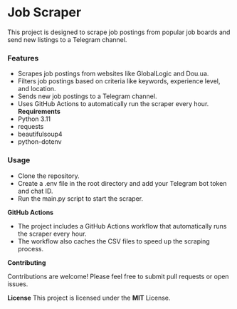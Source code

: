 # Job Scraper
This project is designed to scrape job postings from popular job boards and send new listings to a Telegram channel.

### Features
- Scrapes job postings from websites like GlobalLogic and Dou.ua.
- Filters job postings based on criteria like keywords, experience level, and location.
- Sends new job postings to a Telegram channel.
- Uses GitHub Actions to automatically run the scraper every hour.
**Requirements**
- Python 3.11
- requests
- beautifulsoup4
- python-dotenv
### Usage
- Clone the repository.
- Create a .env file in the root directory and add your Telegram bot token and chat ID.
- Run the main.py script to start the scraper.
  
**GitHub Actions**
- The project includes a GitHub Actions workflow that automatically runs the scraper every hour.
- The workflow also caches the CSV files to speed up the scraping process.

**Contributing**

Contributions are welcome! Please feel free to submit pull requests or open issues.

**License**
This project is licensed under the **MIT** License.
